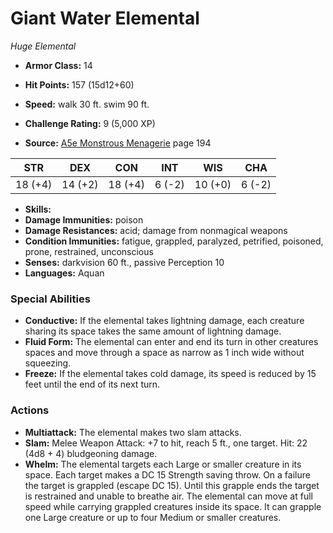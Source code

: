 # Giant Water Elemental

*Huge* *Elemental*

- **Armor Class:** 14
- **Hit Points:** 157 (15d12+60)
- **Speed:** walk 30 ft. swim 90 ft.

- **Challenge Rating:** 9 (5,000 XP)
- **Source:** [A5e Monstrous Menagerie](https://enpublishingrpg.com/products/level-up-monstrous-menagerie-a5e) page 194

| STR | DEX | CON | INT | WIS | CHA |
| --- | --- | --- | --- | --- | --- |
| 18 (+4) | 14 (+2) | 18 (+4) | 6 (-2) | 10 (+0) | 6 (-2) |

- **Skills:** 
- **Damage Immunities:** poison
- **Damage Resistances:** acid; damage from nonmagical weapons
- **Condition Immunities:** fatigue, grappled, paralyzed, petrified, poisoned, prone, restrained, unconscious
- **Senses:** darkvision 60 ft., passive Perception 10
- **Languages:** Aquan

### Special Abilities

- **Conductive:** If the elemental takes lightning damage, each creature sharing its space takes the same amount of lightning damage.
- **Fluid Form:** The elemental can enter and end its turn in other creatures spaces and move through a space as narrow as 1 inch wide without squeezing.
- **Freeze:** If the elemental takes cold damage, its speed is reduced by 15 feet until the end of its next turn.

### Actions

- **Multiattack:** The elemental makes two slam attacks.
- **Slam:** Melee Weapon Attack: +7 to hit, reach 5 ft., one target. Hit: 22 (4d8 + 4) bludgeoning damage.
- **Whelm:** The elemental targets each Large or smaller creature in its space. Each target makes a DC 15 Strength saving throw. On a failure  the target is grappled (escape DC 15). Until this grapple ends  the target is restrained and unable to breathe air. The elemental can move at full speed while carrying grappled creatures inside its space. It can grapple one Large creature or up to four Medium or smaller creatures.


